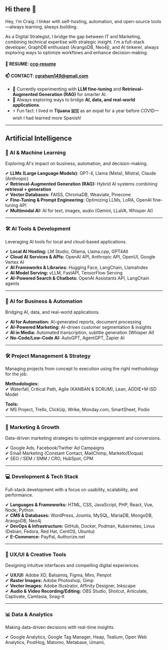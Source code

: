 ## Hi there 👋  

Hey, I’m Craig. I tinker with self-hosting, automation, and open-source tools—always learning, always building.

As a Digital Strategist, I bridge the gap between IT and Marketing, combining technical expertise with strategic insight. I'm a full-stack developer, GraphDB enthusiast (ArangoDB, Neo4j), and AI tinkerer, always exploring ways to optimize workflows and enhance decision-making.

#### 📄 RESUME: [ccg-resume](https://github.com/cgraham149/ccg-resume)  
#### 📫 CONTACT: cgraham149@gmail.com  

- 🧠 Currently experimenting with **LLM fine-tuning** and **Retrieval-Augmented Generation (RAG)** for smarter AI.  
- 🤔 Always exploring ways to bridge **AI, data, and real-world applications**.  
- ⚡ Fun fact: I lived in **Tijuana 🇲🇽** as an expat for a year before COVID—wish I had learned more Spanish!  

---

## Artificial Intelligence

### **🧠 AI & Machine Learning**  

Exploring AI's impact on business, automation, and decision-making.  

✔ **LLMs (Large Language Models):** GPT-4, Llama (Meta), Mistral, Claude (Anthropic)  
✔ **Retrieval-Augmented Generation (RAG):** Hybrid AI systems combining **retrieval + generation**  
✔ **Vector Databases:** FAISS, ChromaDB, Weaviate, Pinecone  
✔ **Fine-Tuning & Prompt Engineering:** Optimizing LLMs, LoRA, OpenAI fine-tuning API  
✔ **Multimodal AI:** AI for text, images, audio (Gemini, LLaVA, Whisper AI)  

---

### **🛠️ AI Tools & Development**  

Leveraging AI tools for local and cloud-based applications.  

✔ **Local AI Hosting:** LM Studio, Ollama, Llama.cpp, GPT4All  
✔ **Cloud AI Services & APIs:** OpenAI API, Anthropic API, OpenUI, Google Vertex AI  
✔ **AI Frameworks & Libraries:** Hugging Face, LangChain, LlamaIndex  
✔ **AI Model Serving:** vLLM, FastAPI, TensorFlow Serving  
✔ **AI-Powered Search & Chatbots:** OpenAI Assistants API, LangChain agents  

---

### **📍 AI for Business & Automation**  

Bridging AI, data, and real-world applications.  

✔ **AI for Automation:** AI-generated reports, document processing  
✔ **AI-Powered Marketing:** AI-driven customer segmentation & insights  
✔ **AI in Media:** Automated transcription, subtitle generation (Whisper AI)  
✔ **No-Code/Low-Code AI:** AutoGPT, AgentGPT, Zapier AI  

---

### **🛠️ Project Management & Strategy**

Managing projects from concept to execution using the right methodology for the job.

**Methodologies:**  
✔ Waterfall, Critical Path, Agile (KANBAN & SCRUM), Lean, ADDIE+M ISD Model  

**Tools:**  
✔ MS Project, Trello, ClickUp, Wrike, Monday.com, SmartSheet, Podio  

---

### **📢 Marketing & Growth**

Data-driven marketing strategies to optimize engagement and conversions.

✔ Google Ads, Facebook/Twitter Ad Campaigns  
✔ Email Marketing (Constant Contact, MailChimp, Marketo/Eloqua)  
✔ SEO / SEM / SMM / CRO, HubSpot, CPM  

---

### **💻 Development & Tech Stack**

Full-stack development with a focus on usability, scalability, and performance.

✔ **Languages & Frameworks:** HTML, CSS, JavaScript, PHP, React, Vue, Node, Python  
✔ **CMS & Databases:** WordPress, Joomla, MySQL, MariaDB, MongoDB, ArangoDB, Neo4j  
✔ **DevOps & Infrastructure:** GitHub, Docker, Podman, Kubernetes, Linux (Debian, Fedora, Red Hat, CentOS, Ubuntu)  
✔ **E-Commerce:** PayPal, Authorize.net  

---

### **🎨 UX/UI & Creative Tools**


Designing intuitive interfaces and compelling digital experiences.

✔ **UX/UI:** Adobe XD, Balsamiq, Figma, Miro, Penpot  
✔ **Raster Images:** Adobe Photoshop, Gimp  
✔ **Vector Images:** Adobe Illustrator, Affinity Designer, Inkscape  
✔ **Audio & Video Recording/Editing:** OBS Studio, Shotcut, Articulate, Captivate, Camtasia, Snag-It  

---

### **📊 Data & Analytics**

Making data-driven decisions with real-time insights.

✔ Google Analytics, Google Tag Manager, Heap, Tealium, Open Web Analytics, PostHog, Matomo, Metabase, Umami,
